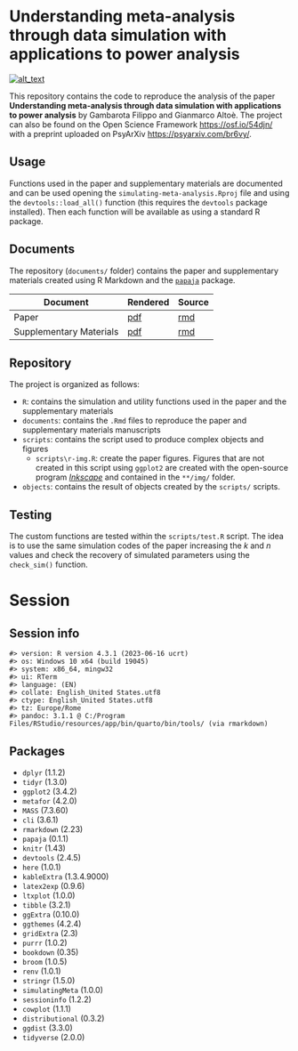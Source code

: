 
<!-- README.md is generated from README.Rmd. Please edit that file -->

# Understanding meta-analysis through data simulation with applications to power analysis

<!-- badges: start -->

[<img alt="alt_text" src="https://img.shields.io/badge/OSF-https%3A%2F%2Fosf.io%2F54djn%2F-blue" />](https://osf.io/54djn/)
<!-- badges: end -->

This repository contains the code to reproduce the analysis of the paper
**Understanding meta-analysis through data simulation with applications
to power analysis** by Gambarota Filippo and Gianmarco Altoè. The
project can also be found on the Open Science Framework
<https://osf.io/54djn/> with a preprint uploaded on PsyArXiv
<https://psyarxiv.com/br6vy/>.

## Usage

Functions used in the paper and supplementary materials are documented
and can be used opening the `simulating-meta-analysis.Rproj` file and
using the `devtools::load_all()` function (this requires the `devtools`
package installed). Then each function will be available as using a
standard R package.

## Documents

The repository (`documents/` folder) contains the paper and
supplementary materials created using R Markdown and the
[`papaja`](https://cran.r-project.org/web/packages/papaja/index.html)
package.

| **Document**            | **Rendered**                     | **Source**                       |
|-------------------------|----------------------------------|----------------------------------|
| Paper                   | [pdf](documents/paper/paper.pdf) | [rmd](documents/paper/paper.Rmd) |
| Supplementary Materials | [pdf](documents/paper/suppl.pdf) | [rmd](documents/paper/suppl.Rmd) |

## Repository

The project is organized as follows:

- `R`: contains the simulation and utility functions used in the paper
  and the supplementary materials
- `documents`: contains the `.Rmd` files to reproduce the paper and
  supplementary materials manuscripts
- `scripts`: contains the script used to produce complex objects and
  figures
  - `scripts\r-img.R`: create the paper figures. Figures that are not
    created in this script using `ggplot2` are created with the
    open-source program [*Inkscape*](https://inkscape.org/) and
    contained in the `**/img/` folder.
- `objects`: contains the result of objects created by the `scripts/`
  scripts.

## Testing

The custom functions are tested within the `scripts/test.R` script. The
idea is to use the same simulation codes of the paper increasing the $k$
and $n$ values and check the recovery of simulated parameters using the
`check_sim()` function.

# Session

## Session info

    #> version: R version 4.3.1 (2023-06-16 ucrt)
    #> os: Windows 10 x64 (build 19045)
    #> system: x86_64, mingw32
    #> ui: RTerm
    #> language: (EN)
    #> collate: English_United States.utf8
    #> ctype: English_United States.utf8
    #> tz: Europe/Rome
    #> pandoc: 3.1.1 @ C:/Program Files/RStudio/resources/app/bin/quarto/bin/tools/ (via rmarkdown)

## Packages

- `dplyr` (1.1.2)
- `tidyr` (1.3.0)
- `ggplot2` (3.4.2)
- `metafor` (4.2.0)
- `MASS` (7.3.60)
- `cli` (3.6.1)
- `rmarkdown` (2.23)
- `papaja` (0.1.1)
- `knitr` (1.43)
- `devtools` (2.4.5)
- `here` (1.0.1)
- `kableExtra` (1.3.4.9000)
- `latex2exp` (0.9.6)
- `ltxplot` (1.0.0)
- `tibble` (3.2.1)
- `ggExtra` (0.10.0)
- `ggthemes` (4.2.4)
- `gridExtra` (2.3)
- `purrr` (1.0.2)
- `bookdown` (0.35)
- `broom` (1.0.5)
- `renv` (1.0.1)
- `stringr` (1.5.0)
- `simulatingMeta` (1.0.0)
- `sessioninfo` (1.2.2)
- `cowplot` (1.1.1)
- `distributional` (0.3.2)
- `ggdist` (3.3.0)
- `tidyverse` (2.0.0)
